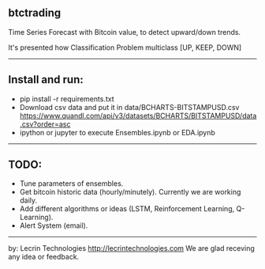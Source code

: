 ## btctrading

Time Series Forecast with Bitcoin value, to detect upward/down trends.

It's presented how Classification Problem multiclass [UP, KEEP, DOWN]

----

## Install and run:

- pip install -r requirements.txt
- Download csv data and put it in data/BCHARTS-BITSTAMPUSD.csv https://www.quandl.com/api/v3/datasets/BCHARTS/BITSTAMPUSD/data.csv?order=asc
- ipython or jupyter to execute Ensembles.ipynb or EDA.ipynb

----

## TODO:
- Tune parameters of ensembles.
- Get bitcoin historic data (hourly/minutely). Currently we are working daily.
- Add different algorithms or ideas (LSTM, Reinforcement Learning, Q-Learning).
- Alert System (email).

----

by: Lecrin Technologies
http://lecrintechnologies.com
We are glad receving any idea or feedback.
